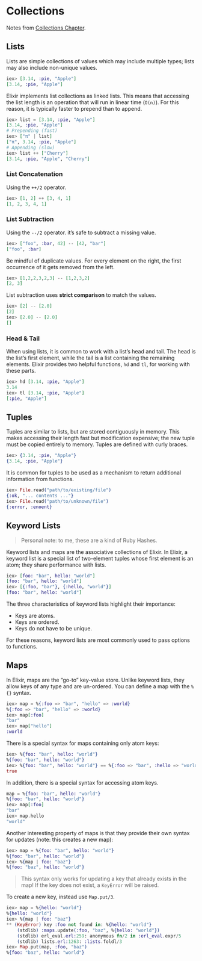 # Collections

Notes from [Collections Chapter](https://elixirschool.com/en/lessons/basics/collections/).

## Lists

Lists are simple collections of values which may include multiple types; lists may also include non-unique values.

```elixir
iex> [3.14, :pie, "Apple"]
[3.14, :pie, "Apple"]
```

Elixir implements list collections as linked lists. This means that accessing the list length is an operation that will run in linear time (`O(n)`). For this reason, it is typically faster to prepend than to append.

```elixir
iex> list = [3.14, :pie, "Apple"]
[3.14, :pie, "Apple"]
# Prepending (fast)
iex> ["π" | list]
["π", 3.14, :pie, "Apple"]
# Appending (slow)
iex> list ++ ["Cherry"]
[3.14, :pie, "Apple", "Cherry"]
```

### List Concatenation

Using the `++/2` operator.

```elixir
iex> [1, 2] ++ [3, 4, 1]
[1, 2, 3, 4, 1]
```

### List Subtraction

Using the `--/2` operator. it’s safe to subtract a missing value.

```elixir
iex> ["foo", :bar, 42] -- [42, "bar"]
["foo", :bar]
````

Be mindful of duplicate values. For every element on the right, the first occurrence of it gets removed from the left.

```elixir
iex> [1,2,2,3,2,3] -- [1,2,3,2]
[2, 3]
```

List subtraction uses **strict comparison** to match the values.

```elixir
iex> [2] -- [2.0]
[2]
iex> [2.0] -- [2.0]
[]
```

### Head & Tail

When using lists, it is common to work with a list’s head and tail. The head is the list’s first element, while the tail is a list containing the remaining elements. Elixir provides two helpful functions, `hd` and `tl`, for working with these parts.

```elixir
iex> hd [3.14, :pie, "Apple"]
3.14
iex> tl [3.14, :pie, "Apple"]
[:pie, "Apple"]
```

## Tuples

Tuples are similar to lists, but are stored contiguously in memory. This makes accessing their length fast but modification expensive; the new tuple must be copied entirely to memory. Tuples are defined with curly braces.

```elixir
iex> {3.14, :pie, "Apple"}
{3.14, :pie, "Apple"}
```

It is common for tuples to be used as a mechanism to return additional information from functions.

```elixir
iex> File.read("path/to/existing/file")
{:ok, "... contents ..."}
iex> File.read("path/to/unknown/file")
{:error, :enoent}
```

## Keyword Lists

> Personal note: to me, these are a kind of Ruby Hashes.

Keyword lists and maps are the associative collections of Elixir. In Elixir, a keyword list is a special list of two-element tuples whose first element is an atom; they share performance with lists.

```elixir
iex> [foo: "bar", hello: "world"]
[foo: "bar", hello: "world"]
iex> [{:foo, "bar"}, {:hello, "world"}]
[foo: "bar", hello: "world"]
```

The three characteristics of keyword lists highlight their importance:

- Keys are atoms.
- Keys are ordered.
- Keys do not have to be unique.

For these reasons, keyword lists are most commonly used to pass options to functions. 

## Maps

In Elixir, maps are the “go-to” key-value store. Unlike keyword lists, they allow keys of any type and are un-ordered. You can define a map with the `%{}` syntax.

```elixir
iex> map = %{:foo => "bar", "hello" => :world}
%{:foo => "bar", "hello" => :world}
iex> map[:foo]
"bar"
iex> map["hello"]
:world
```

There is a special syntax for maps containing only atom keys:

```elixir
iex> %{foo: "bar", hello: "world"}
%{foo: "bar", hello: "world"}
iex> %{foo: "bar", hello: "world"} == %{:foo => "bar", :hello => "world"}
true
```

In addition, there is a special syntax for accessing atom keys.

```elixir
map = %{foo: "bar", hello: "world"}
%{foo: "bar", hello: "world"}
iex> map[:foo]
"bar"
iex> map.hello
"world"
```

Another interesting property of maps is that they provide their own syntax for updates (note: this creates a new map):

```elixir
iex> map = %{foo: "bar", hello: "world"}
%{foo: "bar", hello: "world"}
iex> %{map | foo: "baz"}
%{foo: "baz", hello: "world"}
```

> This syntax only works for updating a key that already exists in the map! If the key does not exist, a `KeyError` will be raised.

To create a new key, instead use `Map.put/3`.

```elixir
iex> map = %{hello: "world"}
%{hello: "world"}
iex> %{map | foo: "baz"}
** (KeyError) key :foo not found in: %{hello: "world"}
    (stdlib) :maps.update(:foo, "baz", %{hello: "world"})
    (stdlib) erl_eval.erl:259: anonymous fn/2 in :erl_eval.expr/5
    (stdlib) lists.erl:1263: :lists.foldl/3
iex> Map.put(map, :foo, "baz")
%{foo: "baz", hello: "world"}
```
